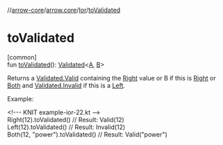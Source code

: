 //[arrow-core](../../../index.md)/[arrow.core](../index.md)/[Ior](index.md)/[toValidated](to-validated.md)

# toValidated

[common]\
fun [toValidated](to-validated.md)(): [Validated](../-validated/index.md)&lt;[A](index.md), [B](index.md)&gt;

Returns a [Validated.Valid](../-validated/-valid/index.md) containing the [Right](-right/index.md) value or B if this is [Right](-right/index.md) or [Both](-both/index.md) and [Validated.Invalid](../-validated/-invalid/index.md) if this is a [Left](-left/index.md).

Example:

&lt;!--- KNIT example-ior-22.kt --&gt;\
Right(12).toValidated() // Result: Valid(12)\
Left(12).toValidated()  // Result: Invalid(12)\
Both(12, "power").toValidated()  // Result: Valid("power")<!--- KNIT example-ior-23.kt -->
